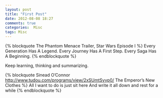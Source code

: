 ```yaml
---
layout: post
title: "First Post"
date: 2012-08-08 18:27
comments: true
categories:  Misc
tags: Misc 
---
```


{% blockquote The Phantom Menace Trailer, Star Wars Episode I %}
Every Generation Has A Legend. Every Journey Has A First Step. Every Saga Has A Beginning.
{% endblockquote %}

Keep learning, thinking and summarizing.  

{% blockquote  Sinead O’Connor  http://www.tudou.com/programs/view/2xSUmtSyvp0/  The Emperor’s New Clothes %}
All I want to do is just sit here
And write it all down and rest for a while
{% endblockquote %}